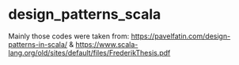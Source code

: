 # design_patterns_scala
Mainly those codes were taken from: https://pavelfatin.com/design-patterns-in-scala/ &amp; https://www.scala-lang.org/old/sites/default/files/FrederikThesis.pdf
